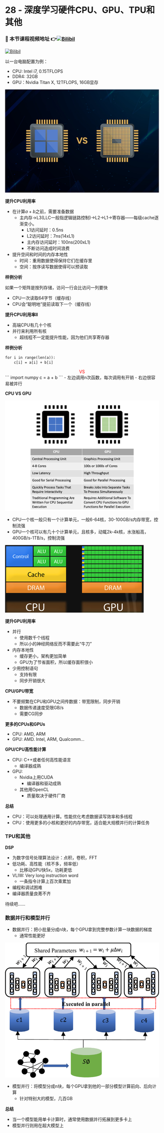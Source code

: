 # 28 - 深度学习硬件CPU、GPU、TPU和其他

### 🎦 本节课程视频地址 👉[![Bilibil](	https://i2.hdslb.com/bfs/archive/8d8c0bed24f9fd3c760c3ca34ce992061824f371.jpg@640w_400h_100Q_1c.webp)](https://www.bilibili.com/video/BV1TU4y1j7Wd)

[![Bilibil](https://i1.hdslb.com/bfs/archive/6c4b1968346e5e66314f48311991b34b26244670.jpg@640w_400h_100Q_1c.webp)](https://www.bilibili.com/video/BV1VV41147PC)

以一台电脑配置为例：
- CPU: Intel i7, 0.15TFLOPS
- DDR4: 32GB
- GPU：Nvidia Titan X, 12TFLOPS, 16GB显存

![](\Images/CPU-vs-GPU.jpg)

**提升CPU利用率**

- 在计算$a+b$之前，需要准备数据
  - 主内存->L3(LLC一般指逻辑链路控制)->L2->L1->寄存器——每级cache逐渐变小。
    - L1访问延时：0.5ns
    - L2访问延时：7ns(14xL1)
    - 主内存访问延时：100ns(200xL1)
    - 不断访问造成时间浪费
- 提升空间和时间的内存本地性
  - 时间：重用数据使得保持它们在缓存里
  - 空间：按序读写数据使得可以预读取

**样例分析**

如果一个矩阵是按列存储，访问一行会比访问一列要快
- CPU一次读取64字节（缓存线）
- CPU会“聪明地”提前读取下一个（缓存线）

**提升CPU利用率II**

- 高端CPU有几十个核
- 并行来利用所有核
  - 超线程不一定能提升性能，因为他们共享寄存器

**样例分析**

```
for i in range(len(a)):
    c[i] = a[i] + b[i]
```
<center> <font color=red> VS</font></center>
```
import numpy
c = a + b
```
- 左边调用n次函数，每次调用有开销
- 右边很容易被并行

**CPU VS GPU**

![](\Images/1_L9SPSTIq_ptT6a5ejgzmAQ.png)

- CPU一个核一般只有一个计算单元，一般6-64核，30-100GB/s内存带宽，控制流强
- GPU一个核可以有几十个计算单元，且核多，动辄2k-4k核，水涨船高，400GB/s-1TB/s，控制流强

![](\Images/01-cpugpuarch.png)

**提升GPU利用率**

- 并行
  - 使用数千个线程
  - 所以小的神经网络反而不需要此“牛刀”
- 内存本地性
  - 缓存更小，架构更加简单
  - GPU为了节省面积，所以缓存面积很小
- 少用控制语句
  - 支持有限
  - 同步开销很大

**CPU/GPU带宽**

- 不要频繁在CPU和GPU之间传数据：带宽限制，同步开销
  - 数据传递速度受限GB/s
  - 需要CG同步

**更多的CPUs和GPUs**

- CPU: AMD, ARM
- GPU: AMD. Intel, ARM, Qualcomm...

**GPU/CPU高性能计算**

- CPU: C++或者任何高性能语言
  - 编译器成熟
- GPU:
  - Nvidia上用CUDA
    - 编译器和驱动成熟
  - 其他用OpenCL
    - 质量取决于硬件厂商

**总结**

- CPU：可以处理通用计算。性能优化考虑数据读写效率和多线程
- CPU：使用更多的小核和更好的内存带宽，适合能大规模并行的计算任务

### TPU和其他

**DSP**
- 为数字信号处理算法设计：点积，卷积，FFT
- 低功耗、高性能（核不多，频率低）
  - 比移动GPU快5x，功耗更低
- VLIW: Very long instruction word
  - 一条指令计算上百次乘累加
- 编程和调试困难
- 编译器质量良莠不齐

待续吧……
### 数据并行和模型并行

- 数据并行：把小批量分成n块，每个GPU拿到完整参数计算一块数据的梯度
  - 通常性能更好

![](\Images/Data-parallelism-approach-of-DACDRP.png)
- 模型并行：将模型分成n块，每个GPU拿到他的一部分模型计算前向、后向计算
  - 针对特别大的模型，几百GB

**总结**

- 当一个模型能用单卡计算时，通常使用数据并行拓展到更多卡上
- 模型并行则用在超大模型上